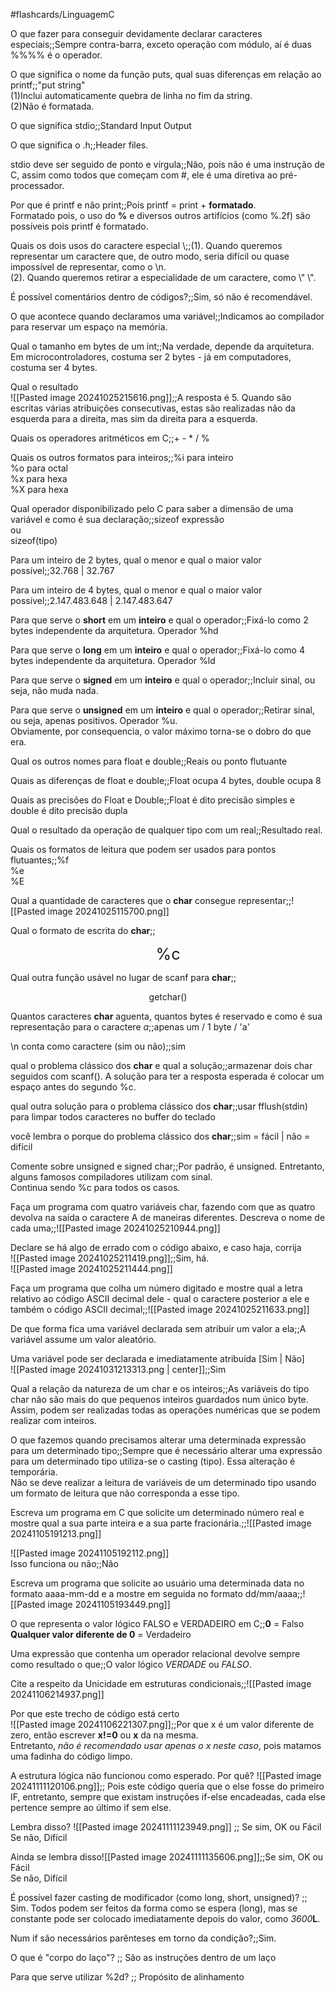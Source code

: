 #flashcards/LinguagemC

O que fazer para conseguir devidamente declarar caracteres especiais;;Sempre contra-barra, exceto operação com módulo, aí é duas %%%%  é o operador.
<!--SR:!2024-11-27,16,315-->

O que significa o nome da função puts, qual suas diferenças em relação ao printf;;"put string"<br>(1)Inclui automaticamente quebra de linha no fim da string.<br>(2)Não é formatada.
<!--SR:!2025-01-18,60,310-->

O que significa stdio;;Standard Input Output
<!--SR:!2025-01-27,67,320-->

O que significa o .h;;Header files.
<!--SR:!2025-01-27,67,320-->

stdio deve ser seguido de ponto e vírgula;;Não, pois não é uma instrução de C, assim como todos que começam com #, ele é uma diretiva ao pré-processador.
<!--SR:!2025-01-08,48,300-->

Por que é printf e não print;;Pois printf = print + **formatado**.<br>Formatado pois, o uso do **%** e diversos outros artifícios (como %.2f) são possíveis pois printf é formatado.
<!--SR:!2025-01-18,60,310-->

Quais os dois usos do caractere especial \\;;(1). Quando queremos representar um caractere que, de outro modo, seria difícil ou quase impossível de representar, como o \\n.<br>(2). Quando queremos retirar a especialidade de um caractere, como \\" \\".
<!--SR:!2025-01-18,60,310-->

É possível comentários dentro de códigos?;;Sim, só não é recomendável.
<!--SR:!2025-01-18,60,310-->

O que acontece quando declaramos uma variável;;Indicamos ao compilador para reservar um espaço na memória.
<!--SR:!2024-12-22,41,290-->

Qual o tamanho em bytes de um int;;Na verdade, depende da arquitetura. Em microcontroladores, costuma ser 2 bytes - já em computadores, costuma ser 4 bytes.
<!--SR:!2025-01-18,60,310-->

Qual o resultado<br>![[Pasted image 20241025215616.png]];;A resposta é 5. Quando são escritas várias atribuições consecutivas, estas são realizadas não da esquerda para a direita, mas sim da direita para a esquerda.
<!--SR:!2025-01-18,60,310-->


Quais os operadores aritméticos em C;;\+  \-  \*  /  %
<!--SR:!2025-01-18,60,310-->

Quais os outros formatos para inteiros;;%i para inteiro<br>%o para octal<br>%x para hexa<br>%X para hexa
<!--SR:!2024-12-25,36,280-->

Qual operador disponibilizado pelo C para saber a dimensão de uma variável e como é sua declaração;;sizeof expressão<br>ou<br>sizeof(tipo)
<!--SR:!2025-01-18,60,310-->

Para um inteiro de 2 bytes, qual o menor e qual o maior valor possível;;32.768 | 32.767
<!--SR:!2024-11-29,18,250-->

Para um inteiro de 4 bytes, qual o menor e qual o maior valor possível;;2.147.483.648 | 2.147.483.647
<!--SR:!2024-11-25,6,250-->

Para que serve o **short** em um **inteiro** e qual o operador;;Fixá-lo como 2 bytes independente da arquitetura. Operador %hd
<!--SR:!2024-12-30,41,290-->

Para que serve o **long** em um **inteiro** e qual o operador;;Fixá-lo como 4 bytes independente da arquitetura. Operador %ld
<!--SR:!2024-12-26,35,270-->

Para que serve o **signed** em um **inteiro** e qual o operador;;Incluir sinal, ou seja, não muda nada.
<!--SR:!2025-01-18,60,310-->

Para que serve o **unsigned** em um **inteiro** e qual o operador;;Retirar sinal, ou seja, apenas positivos. Operador %u.<br>Obviamente, por consequencia, o valor máximo torna-se o dobro do que era.
<!--SR:!2024-11-22,11,270-->

Qual os outros nomes para float e double;;Reais ou ponto flutuante
<!--SR:!2024-12-22,41,290-->

Quais as diferenças de float e double;;Float ocupa 4 bytes, double ocupa 8
<!--SR:!2025-01-18,60,310-->

Quais as precisões do Float e Double;;Float é dito precisão simples e double é dito precisão dupla
<!--SR:!2024-12-07,26,290-->

Qual o resultado da operação de qualquer tipo com um real;;Resultado real.
<!--SR:!2025-01-18,60,310-->

Quais os formatos de leitura que podem ser usados para pontos flutuantes;;%f<br>%e<br>%E
<!--SR:!2024-11-22,3,220-->

Qual a quantidade de caracteres que o **char** consegue representar;;![[Pasted image 20241025115700.png]]
<!--SR:!2025-01-27,67,320-->
Qual o formato de escrita do **char**;;<center style="font-size:180%">%c</center>
<!--SR:!2025-01-18,60,310-->


Qual outra função usável no lugar de scanf para **char**;;<center>getchar()</center>
<!--SR:!2025-01-18,60,310-->

Quantos caracteres **char** aguenta, quantos bytes é reservado e como é sua representação para o caractere *a*;;apenas um / 1 byte / 'a'
<!--SR:!2025-01-18,60,310-->

\\n conta como caractere (sim ou não);;sim
<!--SR:!2025-01-18,60,310-->

qual o problema clássico dos **char** e qual a solução;;armazenar dois char seguidos com scanf(). A solução para ter a resposta esperada é colocar um espaço antes do segundo %c.
<!--SR:!2025-01-18,60,310-->

qual outra solução para o problema clássico dos **char**;;usar fflush(stdin) para limpar todos caracteres no buffer do teclado
<!--SR:!2024-12-22,41,290-->

você lembra o porque do problema clássico dos **char**;;sim = fácil | não = difícil
<!--SR:!2025-01-18,60,310-->

Comente sobre unsigned e signed char;;Por padrão, é unsigned. Entretanto, alguns famosos compiladores utilizam com sinal.<br>Continua sendo %c para todos os casos.
<!--SR:!2024-11-30,9,280-->

Faça um programa com quatro variáveis char, fazendo com que as quatro devolva na saída o caractere A de maneiras diferentes. Descreva o nome de cada uma;;![[Pasted image 20241025210944.png]]
<!--SR:!2024-11-28,9,190-->

Declare se há algo de errado com o código abaixo, e caso haja, corrija<br>![[Pasted image 20241025211419.png]];;Sim, há.<br>![[Pasted image 20241025211444.png]]
<!--SR:!2025-01-27,67,320-->

Faça um programa que colha um número digitado e mostre qual a letra relativo ao código ASCII decimal dele - qual o caractere posterior a ele e também o código ASCII decimal;;![[Pasted image 20241025211633.png]]
<!--SR:!2024-11-27,16,315-->

De que forma fica uma variável declarada sem atribuir um valor a ela;;A variável assume um valor aleatório.
<!--SR:!2024-11-27,16,310-->

Uma variável pode ser declarada e imediatamente atribuída \[Sim | Não]<br>![[Pasted image 20241031213313.png | center]];;Sim
<!--SR:!2024-11-27,16,310-->

Qual a relação da natureza de um char e os inteiros;;As variáveis do tipo char não são mais do que pequenos inteiros guardados num único byte.<br>Assim, podem ser realizadas todas as operações numéricas que se podem realizar com inteiros.
<!--SR:!2024-11-27,16,310-->

O que fazemos quando precisamos alterar uma determinada expressão para um determinado tipo;;Sempre que é necessário alterar uma expressão para um determinado tipo utiliza-se o casting (tipo). Essa alteração é temporária.<br>Não se deve realizar a leitura de variáveis de um determinado tipo usando um formato de leitura que não corresponda a esse tipo.
<!--SR:!2024-11-27,16,310-->

Escreva um programa em C que solicite um determinado número real e mostre qual a sua parte inteira e a sua parte fracionária.;;![[Pasted image 20241105191213.png]]
<!--SR:!2024-11-26,15,297-->

![[Pasted image 20241105192112.png]]<br>Isso funciona ou não;;Não
<!--SR:!2024-11-27,16,317-->

Escreva um programa que solicite ao usuário uma determinada data no formato aaaa-mm-dd e a mostre em seguida no formato dd/mm/aaaa;;![[Pasted image 20241105193449.png]]
<!--SR:!2024-11-27,16,317-->

O que representa o valor lógico FALSO e VERDADEIRO em C;;**0** = Falso<br>**Qualquer valor diferente de 0** = Verdadeiro
<!--SR:!2024-11-27,16,317-->

Uma expressão que contenha um operador relacional devolve sempre como resultado o que;;O valor lógico *VERDADE* ou *FALSO*.
<!--SR:!2024-11-27,16,317-->

Cite a respeito da Unicidade em estruturas condicionais;;![[Pasted image 20241106214937.png]]
<!--SR:!2024-11-27,16,317-->

Por que este trecho de código está certo<br>![[Pasted image 20241106221307.png]];;Por que x é um valor diferente de zero, então escrever **x!=0** ou **x** da na mesma.<br>Entretanto, *não é recomendado usar apenas o x neste caso*, pois matamos uma fadinha do código limpo.
<!--SR:!2024-11-23,12,297-->

A estrutura lógica não funcionou como esperado. Por quê? ![[Pasted image 20241111120106.png]];; Pois este código queria que o else fosse do primeiro IF, entretanto, sempre que existam instruções if-else encadeadas, cada else pertence sempre ao último if sem else.
<!--SR:!2024-11-25,4,287-->

Lembra disso? ![[Pasted image 20241111123949.png]] ;; Se sim, OK ou Fácil<br>Se não, Difícil
<!--SR:!2024-11-25,4,287-->

Ainda se lembra disso![[Pasted image 20241111135606.png]];;Se sim, OK ou Fácil<br>Se não, Difícil
<!--SR:!2024-11-25,4,287-->

É possível fazer casting de modificador (como long, short, unsigned)? ;;<br>Sim. Todos podem ser feitos da forma como se espera (long), mas se constante pode ser colocado imediatamente depois do valor, como *3600***L**.
<!--SR:!2024-11-25,4,287-->

Num if são necessários parênteses em torno da condição?;;Sim.
<!--SR:!2024-11-23,4,307-->

O que é "corpo do laço"? ;; São as instruções dentro de um laço

Para que serve utilizar %2d? ;; Propósito de alinhamento 